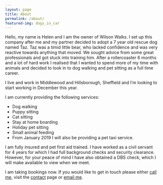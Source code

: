 ```yaml
---
layout: page
title: About
permalink: /about/
featured-img: dogs_in_car
---
```


Hello, my name is Helen and I am the owner of Wilson Walks. I set up this company after me and my partner decided to adopt a 7 year old rescue dog named Taz. Taz was a timid little bear, who lacked confidence and was very reactive towards anything that moved. We sought advice from some great professionals and got stuck into training him. After a rollercoaster 6 months and a lot of hard work I realised that I wanted to spend more of my time with animals and decided to look in to dog walking and pet sitting as a full time career.

I live and work in Middlewood and Hillsborough, Sheffield and I’m looking to start working in December this year.

I am currently providing the following services:

 * Dog walking
 * Puppy sitting
 * Cat sitting
 * Stay at home boarding
 * Holiday pet sitting
 * Small animal feeding
 * From January 2019 I will also be providing a pet taxi service.

I am fully insured and pet first aid trained. I have worked as a civil servant for 4 years for which I had full background checks and security clearance. However, for your peace of mind I have also obtained a DBS check, which I will make available to view when we meet.

I am taking bookings now. If you would like to get in touch please either <a href="tel:07742795513">call me</a>, visit the <a href="/contact/">contact</a> page or <a href="mailto:helen@wilsonwalks.dog">email me</a>.
